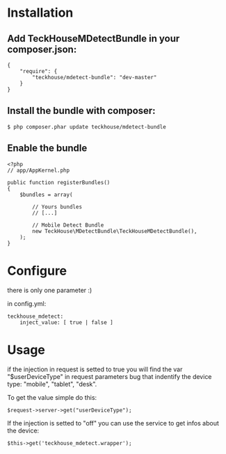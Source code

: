 # Installation

## Add TeckHouseMDetectBundle in your composer.json:

```
{
    "require": {
        "teckhouse/mdetect-bundle": "dev-master"
    }
}
```

## Install the bundle with composer:

```
$ php composer.phar update teckhouse/mdetect-bundle
```

## Enable the bundle

```
<?php
// app/AppKernel.php

public function registerBundles()
{
    $bundles = array(
        
        // Yours bundles
        // [...] 

        // Mobile Detect Bundle
        new TeckHouse\MDetectBundle\TeckHouseMDetectBundle(),
    );
}
```

# Configure

there is only one parameter :) 

in config.yml:

```
teckhouse_mdetect:
    inject_value: [ true | false ]
```

# Usage

if the injection in request is setted to true you will find the var "$userDeviceType" in request parameters bug that indentify the device type: "mobile", "tablet", "desk".

To get the value simple do this:

```
$request->server->get("userDeviceType");
```

If the injection is setted to "off" you can use the service to get infos about the device:

```
$this->get('teckhouse_mdetect.wrapper');
```
